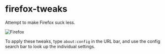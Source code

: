 # firefox-tweaks
Attempt to make Firefox suck less.

![Firefox](http://www.underconsideration.com/brandnew/archives/firefox_os_pose_the_bolt.png)

To apply these tweaks, type `about:config` in the URL bar, and use the config search bar to look up the individual settings.

